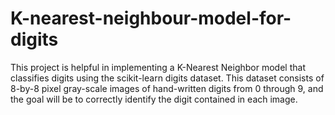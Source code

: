 # K-nearest-neighbour-model-for-digits

This project is helpful in implementing a K-Nearest Neighbor model that classifies digits using the scikit-learn digits dataset. This dataset consists of 8-by-8 pixel gray-scale images of hand-written digits from 0 through 9, and the goal will be to correctly identify the digit contained in each image.
